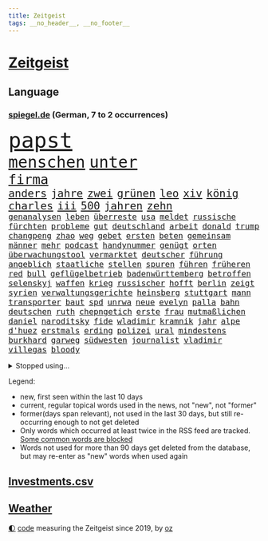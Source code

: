 ```yaml
---
title: Zeitgeist
tags: __no_header__, __no_footer__
---
```


# [Zeitgeist](https://oliz.io/zeitgeist/)

## Language

<h3><a href="https://www.spiegel.de" target="_blank">spiegel.de</a> (German, 7 to 2 occurrences)</h3>
<p style="font-family:monospace">
<span style="font-size:32pt"><a href="news_links.html#papst" class="current">papst</a></span>
<br>
<span style="font-size:24pt"><a href="news_links.html#menschen" class="current">menschen</a></span>
<span style="font-size:24pt"><a href="news_links.html#unter" class="current">unter</a></span>
<br>
<span style="font-size:20pt"><a href="news_links.html#firma" class="current">firma</a></span>
<br>
<span style="font-size:16pt"><a href="news_links.html#anders" class="current">anders</a></span>
<span style="font-size:16pt"><a href="news_links.html#jahre" class="current">jahre</a></span>
<span style="font-size:16pt"><a href="news_links.html#zwei" class="current">zwei</a></span>
<span style="font-size:16pt"><a href="news_links.html#grünen" class="current">grünen</a></span>
<span style="font-size:16pt"><a href="news_links.html#leo" class="current">leo</a></span>
<span style="font-size:16pt"><a href="news_links.html#xiv" class="current">xiv</a></span>
<span style="font-size:16pt"><a href="news_links.html#könig" class="current">könig</a></span>
<span style="font-size:16pt"><a href="news_links.html#charles" class="current">charles</a></span>
<span style="font-size:16pt"><a href="news_links.html#iii" class="current">iii</a></span>
<span style="font-size:16pt"><a href="news_links.html#500" class="current">500</a></span>
<span style="font-size:16pt"><a href="news_links.html#jahren" class="current">jahren</a></span>
<span style="font-size:16pt"><a href="news_links.html#zehn" class="current">zehn</a></span>
<br>
<span style="font-size:12pt"><a href="news_links.html#genanalysen" class="new">genanalysen</a></span>
<span style="font-size:12pt"><a href="news_links.html#leben" class="current">leben</a></span>
<span style="font-size:12pt"><a href="news_links.html#überreste" class="current">überreste</a></span>
<span style="font-size:12pt"><a href="news_links.html#usa" class="current">usa</a></span>
<span style="font-size:12pt"><a href="news_links.html#meldet" class="current">meldet</a></span>
<span style="font-size:12pt"><a href="news_links.html#russische" class="current">russische</a></span>
<span style="font-size:12pt"><a href="news_links.html#fürchten" class="current">fürchten</a></span>
<span style="font-size:12pt"><a href="news_links.html#probleme" class="current">probleme</a></span>
<span style="font-size:12pt"><a href="news_links.html#gut" class="current">gut</a></span>
<span style="font-size:12pt"><a href="news_links.html#deutschland" class="current">deutschland</a></span>
<span style="font-size:12pt"><a href="news_links.html#arbeit" class="current">arbeit</a></span>
<span style="font-size:12pt"><a href="news_links.html#donald" class="current">donald</a></span>
<span style="font-size:12pt"><a href="news_links.html#trump" class="current">trump</a></span>
<span style="font-size:12pt"><a href="news_links.html#changpeng" class="new">changpeng</a></span>
<span style="font-size:12pt"><a href="news_links.html#zhao" class="new">zhao</a></span>
<span style="font-size:12pt"><a href="news_links.html#weg" class="current">weg</a></span>
<span style="font-size:12pt"><a href="news_links.html#gebet" class="current">gebet</a></span>
<span style="font-size:12pt"><a href="news_links.html#ersten" class="current">ersten</a></span>
<span style="font-size:12pt"><a href="news_links.html#beten" class="current">beten</a></span>
<span style="font-size:12pt"><a href="news_links.html#gemeinsam" class="current">gemeinsam</a></span>
<span style="font-size:12pt"><a href="news_links.html#männer" class="current">männer</a></span>
<span style="font-size:12pt"><a href="news_links.html#mehr" class="current">mehr</a></span>
<span style="font-size:12pt"><a href="news_links.html#podcast" class="current">podcast</a></span>
<span style="font-size:12pt"><a href="news_links.html#handynummer" class="new">handynummer</a></span>
<span style="font-size:12pt"><a href="news_links.html#genügt" class="new">genügt</a></span>
<span style="font-size:12pt"><a href="news_links.html#orten" class="current">orten</a></span>
<span style="font-size:12pt"><a href="news_links.html#überwachungstool" class="new">überwachungstool</a></span>
<span style="font-size:12pt"><a href="news_links.html#vermarktet" class="new">vermarktet</a></span>
<span style="font-size:12pt"><a href="news_links.html#deutscher" class="current">deutscher</a></span>
<span style="font-size:12pt"><a href="news_links.html#führung" class="current">führung</a></span>
<span style="font-size:12pt"><a href="news_links.html#angeblich" class="current">angeblich</a></span>
<span style="font-size:12pt"><a href="news_links.html#staatliche" class="current">staatliche</a></span>
<span style="font-size:12pt"><a href="news_links.html#stellen" class="current">stellen</a></span>
<span style="font-size:12pt"><a href="news_links.html#spuren" class="current">spuren</a></span>
<span style="font-size:12pt"><a href="news_links.html#führen" class="current">führen</a></span>
<span style="font-size:12pt"><a href="news_links.html#früheren" class="current">früheren</a></span>
<span style="font-size:12pt"><a href="news_links.html#red" class="current">red</a></span>
<span style="font-size:12pt"><a href="news_links.html#bull" class="current">bull</a></span>
<span style="font-size:12pt"><a href="news_links.html#geflügelbetrieb" class="new">geflügelbetrieb</a></span>
<span style="font-size:12pt"><a href="news_links.html#badenwürttemberg" class="current">badenwürttemberg</a></span>
<span style="font-size:12pt"><a href="news_links.html#betroffen" class="current">betroffen</a></span>
<span style="font-size:12pt"><a href="news_links.html#selenskyj" class="current">selenskyj</a></span>
<span style="font-size:12pt"><a href="news_links.html#waffen" class="current">waffen</a></span>
<span style="font-size:12pt"><a href="news_links.html#krieg" class="current">krieg</a></span>
<span style="font-size:12pt"><a href="news_links.html#russischer" class="current">russischer</a></span>
<span style="font-size:12pt"><a href="news_links.html#hofft" class="current">hofft</a></span>
<span style="font-size:12pt"><a href="news_links.html#berlin" class="current">berlin</a></span>
<span style="font-size:12pt"><a href="news_links.html#zeigt" class="current">zeigt</a></span>
<span style="font-size:12pt"><a href="news_links.html#syrien" class="current">syrien</a></span>
<span style="font-size:12pt"><a href="news_links.html#verwaltungsgerichte" class="new">verwaltungsgerichte</a></span>
<span style="font-size:12pt"><a href="news_links.html#heinsberg" class="current">heinsberg</a></span>
<span style="font-size:12pt"><a href="news_links.html#stuttgart" class="current">stuttgart</a></span>
<span style="font-size:12pt"><a href="news_links.html#mann" class="current">mann</a></span>
<span style="font-size:12pt"><a href="news_links.html#transporter" class="new">transporter</a></span>
<span style="font-size:12pt"><a href="news_links.html#baut" class="current">baut</a></span>
<span style="font-size:12pt"><a href="news_links.html#spd" class="current">spd</a></span>
<span style="font-size:12pt"><a href="news_links.html#unrwa" class="current">unrwa</a></span>
<span style="font-size:12pt"><a href="news_links.html#neue" class="current">neue</a></span>
<span style="font-size:12pt"><a href="news_links.html#evelyn" class="current">evelyn</a></span>
<span style="font-size:12pt"><a href="news_links.html#palla" class="current">palla</a></span>
<span style="font-size:12pt"><a href="news_links.html#bahn" class="current">bahn</a></span>
<span style="font-size:12pt"><a href="news_links.html#deutschen" class="current">deutschen</a></span>
<span style="font-size:12pt"><a href="news_links.html#ruth" class="new">ruth</a></span>
<span style="font-size:12pt"><a href="news_links.html#chepngetich" class="new">chepngetich</a></span>
<span style="font-size:12pt"><a href="news_links.html#erste" class="current">erste</a></span>
<span style="font-size:12pt"><a href="news_links.html#frau" class="current">frau</a></span>
<span style="font-size:12pt"><a href="news_links.html#mutmaßlichen" class="current">mutmaßlichen</a></span>
<span style="font-size:12pt"><a href="news_links.html#daniel" class="current">daniel</a></span>
<span style="font-size:12pt"><a href="news_links.html#naroditsky" class="new">naroditsky</a></span>
<span style="font-size:12pt"><a href="news_links.html#fide" class="new">fide</a></span>
<span style="font-size:12pt"><a href="news_links.html#wladimir" class="current">wladimir</a></span>
<span style="font-size:12pt"><a href="news_links.html#kramnik" class="new">kramnik</a></span>
<span style="font-size:12pt"><a href="news_links.html#jahr" class="current">jahr</a></span>
<span style="font-size:12pt"><a href="news_links.html#alpe" class="new">alpe</a></span>
<span style="font-size:12pt"><a href="news_links.html#d'huez" class="new">d'huez</a></span>
<span style="font-size:12pt"><a href="news_links.html#erstmals" class="current">erstmals</a></span>
<span style="font-size:12pt"><a href="news_links.html#erding" class="new">erding</a></span>
<span style="font-size:12pt"><a href="news_links.html#polizei" class="current">polizei</a></span>
<span style="font-size:12pt"><a href="news_links.html#ural" class="new">ural</a></span>
<span style="font-size:12pt"><a href="news_links.html#mindestens" class="current">mindestens</a></span>
<span style="font-size:12pt"><a href="news_links.html#burkhard" class="current">burkhard</a></span>
<span style="font-size:12pt"><a href="news_links.html#garweg" class="new">garweg</a></span>
<span style="font-size:12pt"><a href="news_links.html#südwesten" class="current">südwesten</a></span>
<span style="font-size:12pt"><a href="news_links.html#journalist" class="current">journalist</a></span>
<span style="font-size:12pt"><a href="news_links.html#vladimir" class="current">vladimir</a></span>
<span style="font-size:12pt"><a href="news_links.html#villegas" class="new">villegas</a></span>
<span style="font-size:12pt"><a href="news_links.html#bloody" class="current">bloody</a></span>
</p>
<details>
<summary>Stopped using...</summary>
<p class="former" style="font-size:12pt">
elfmeter(1828) führende(1827) rheinlandpfalz(1827) vergeblich(1827) abend(1826) geholfen(1826) geliefert(1826) philippinen(1826) sexuelle(1826) flüchtlinge(1825) persönliche(1825) zurzeit(1824) altes(1823) mittelmeer(1823) nordrheinwestfalen(1823) alexej(1822) entfernt(1822) galt(1822) mario(1822) nawalny(1822) schiedsrichter(1822) unabhängige(1822) einzug(1821) 2020(1820) allianz(1820) depressionen(1820) energien(1820) fdp(1820) obama(1820) regt(1820) sekunden(1820) tötete(1820) verluste(1820) amerika(1819) athleten(1819) draußen(1819) freiheit(1819) mörder(1819) online(1819) streitkräfte(1819) diskussion(1818) gebaut(1818) jahrhundert(1818) nationalspieler(1818) null(1818) taten(1818) feierte(1817) kennt(1817) nutzte(1817) reißt(1817) weltweiten(1817) aufgehoben(1816) schien(1816) verpassen(1816) weiterer(1816) bewegung(1815) standen(1815) teilnehmer(1815) vieler(1815) florida(1814) hieß(1814) möglichst(1814) taiwan(1814) voraus(1813) befreien(1812) erbe(1812) fliehen(1812) gestürzt(1812) zugelassen(1810) einschränkungen(1809) globale(1808) schottland(1808) abgebrochen(1807) distanz(1806) gebiet(1806) stadion(1806) beinahe(1805) besondere(1805) garten(1804) hielten(1803) mission(1801) hafen(1797) produziert(1795) hilfen(1794) popstar(1792) solchen(1792) fortsetzung(1791) leider(1791) projekte(1791) schützt(1789) abstieg(1788) teilt(1786) möglichkeiten(1782) einblicke(1776) liberalen(1772) rache(1767) sammeln(1765) einfache(1755) umbau(1722) carlos(1680) sahra(1679) wagenknecht(1679) banken(1619) spiegelreporter(1581) müll(1577) tricks(1569) anführer(1559) mike(1494) gehälter(1487) schulden(1460) halbes(1447) außenministerin(1438) luftwaffe(1432) unserem(1416) überwachung(1360) fluss(1311) unmittelbar(1307) bewusst(1289) umstände(1253) tierschützer(1213) verzeichnet(1192) genauer(1185) weitergehen(1183) fassungslos(1181) legal(1181) island(1159) durchs(1156) schickte(1138) tagelang(1125) fliegt(1112) psychologin(1108) bergen(1088) deuten(1085) parolen(1082) erfüllen(1079) außenpolitik(1077) billigt(1065) einstige(1049) deutschlandticket(1044) steigern(1039) heimische(1017) venedig(1012) demonstriert(1000) alcaraz(988) islamistischen(985) jäger(970) darmstadt(949) laden(942) optionen(926) hauptrolle(925) mannheim(921) diplomatische(918) bar(895) fühlte(893) vergeltung(889) berühmtesten(880) schlagabtausch(871) psychische(867) ford(851) rechtsextremer(844) zwischenfall(836) warnungen(828) stellenabbau(825) erderwärmung(822) bewaffnete(806) wmtitel(806) nächster(801) chancenlos(784) ausnahmezustand(783) völkermord(778) tisch(771) schwachen(770) javier(764) belästigt(749) eingeschränkt(749) verfolgte(739) tatverdächtiger(737) teslachef(735) 22jährige(720) attentat(719) stimmte(716) schmerzen(715) bsw(697) beschuldigte(693) gespalten(679) bedrängnis(668) indischen(668) beklagen(664) gesichter(662) größe(660) unwahrscheinlich(657) is(656) zeitalter(655) umfangreiche(646) huthis(645) operation(640) mangelnde(637) nvidia(635) wettkampf(632) briten(628) format(625) schritten(621) verbündete(616) anhörung(615) kontroversen(605) rettete(603) gerieten(591) rasch(589) unmöglich(585) klärt(582) höchstwert(576) gleiche(575) stammen(573) marihuana(571) jamal(565) musiala(565) kaputt(562) boxen(561) einblick(555) rechtsradikale(554) strafzölle(550) ruhrgebiet(547) denkbar(546) ursachen(546) 44(542) flog(525) parteispitze(525) vorstellung(523) depression(520) rafael(520) sportlerinnen(511) 28jährige(509) m(498) übel(497) laufbahn(487) polizeigewalt(477) bürgerinnen(474) smith(473) gleichen(471) kontinent(471) atem(467) fühle(458) wanderer(457) telefon(456) fitnessstudio(452) anruf(451) erschüttern(451) strenge(444) inlandsgeheimdienst(442) vorgeschlagen(442) öffentlicher(428) jemen(426) nächstes(425) scheiterten(424) kriege(423) todesfälle(423) vermeidet(418) unabhängigkeit(414) astronomie(411) 2011(410) anhaltende(407) ausgetauscht(406) fläche(406) abgesetzt(402) baku(395) alex(390) explodiert(387) geschenke(386) zeitung(384) spiegelrecherchen(379) grundsätzlich(375) geringe(372) königreich(372) milizen(372) australischen(368) grundschulen(366) indigene(364) brett(361) zulasten(360) harmlos(359) seitenhieb(358) fische(357) option(357) voraussichtlich(356) passen(355) erik(352) maler(352) weltmeisterschaft(349) französischer(348) ausgegeben(342) schwärmt(342) beliebter(339) heutige(339) pedro(334) kongress(331) kommissar(329) altkanzler(326) gavin(326) runden(326) traditionell(324) kürzen(323) spielerin(323) kommissarin(322) 500000(321) beliebte(321) therapeuten(315) finanzieren(313) versus(312) report(310) gewinnerin(309) rechtsradikalen(307) sämtliche(306) ed(301) fantasie(301) mobilität(301) sheeran(301) vereinigte(301) bezieht(300) millionenhöhe(299) morddrohungen(297) bußgelder(294) großbank(294) alleingang(292) zündet(292) interessieren(291) konkurrent(291) bunt(289) faire(289) durcheinander(288) fortsetzen(288) antrittsbesuch(287) erschlagen(287) interner(287) verwirrung(287) engen(285) steigert(284) graf(283) chips(282) fehlten(282) vereinbart(282) winzige(282) weite(281) empfehlen(280) jonas(280) dokumentiert(277) verlängern(277) freiwilligen(276) staunen(274) enthalten(272) slowene(272) flugzeugabsturz(269) waldbrände(269) kichatbot(268) ruder(268) bewegte(267) rücksicht(267) skandale(266) trauerfeier(265) regisseurin(264) menschengruppe(263) drücken(262) suchaktion(262) 6000(259) firewall(259) attackierten(257) radprofi(257) predigt(256) unbekannt(256) kälte(255) natostaaten(255) gift(253) newsom(253) powell(252) patricia(249) wirtschaftlich(248) chemnitz(247) gedenkfeier(247) usamerikanerin(246) wappnet(246) echo(245) sterne(244) fossile(242) pressefreiheit(242) schärfer(241) fatale(238) kanzleramtschef(237) mittendrin(236) hang(235) saarland(234) verfügt(234) ekrem(232) schwestern(231) versetzen(231) entführung(230) marie(229) unterzahl(228) massenproteste(227) verhältnisse(227) landesweit(226) unterscheiden(226) übergangspräsident(226) moderner(225) bullshit(223) rechnungshof(222) überraschen(221) roland(220) utah(220) salzburg(219) river(218) dick(217) gescheiterter(217) trophäe(217) vergleiche(217) watch(217) klettern(216) pascal(215) rechtfertigt(215) spiegeltalk(215) zweifelhafte(214) ingebrigtsen(212) saturn(210) stemmen(210) freigang(209) beteiligte(208) wüst(207) stach(206) stromausfall(206) 1860(205) galatasaray(205) kollidieren(205) umstritten(205) bildschirm(204) entschlossenheit(204) beispiellosen(202) josé(202) taucher(202) diplomatischer(201) kanadier(201) tusk(199) 14jährigen(198) flügen(198) anzüge(196) erzeugen(196) schwimmbad(196) carlo(194) christine(194) gewinne(194) ussoldaten(194) bemerkungen(192) unangenehm(192) verfassungsgericht(191) einzigen(190) vermissten(190) abschnitt(189) anerkannt(189) piastri(189) anpassung(187) bergsteiger(187) netanyahuregierung(187) visa(187) monatelangen(186) i̇mamoğlu(185) tatverdächtig(185) geschieht(184) uskonzern(184) alexandria(183) jerusalem(183) mitbegründer(183) taiwans(183) ai(182) einschränkung(182) wälder(181) dosis(180) erfand(180) nachhaltigkeit(180) erika(178) lichtjahre(178) psychologische(178) wertvolle(178) champion(176) komplette(176) özel(176) journalismus(175) dröge(174) hitzewellen(174) katharina(174) olympique(174) verteidigte(174) carrie(173) mischen(173) psychischen(173) brannten(172) bösen(172) flossen(172) gewissheit(171) tötungsdelikt(170) sprengt(169) traurige(169) überragende(169) nebenwirkungen(168) sozialausgaben(168) umgehend(168) wohnungsmarkt(168) özgür(168) aufnahme(167) dringt(167) inspiriert(167) unruhen(166) weinen(166) wrack(166) neunjähriger(165) 110(164) 89jährige(164) kampfansage(164) überflutungen(164) ambitionierten(163) arm(163) thorsten(163) aushalten(161) abnehmen(160) absichtlich(160) auftauchen(160) hindernis(160) algerien(159) arten(159) festgesetzt(159) lästig(159) schwersten(159) menendez(158) schränkt(157) 15jähriger(156) label(155) trotzte(155) zerlegen(155) akkus(154) rätseln(154) gestiegenen(153) testet(153) feiertage(152) finde(152) kreuzfahrtschiff(152) usjustizministerium(152) hai(151) sparkurs(151) vollstreckt(151) weicht(151) wilke(151) fremden(150) ertrinkt(149) fed(149) sony(149) verletzen(149) überdurchschnittlich(149) lola(148) mahmoud(148) türmen(148) gladbach(147) jersey(147) zugeschlagen(147) betrunken(146) traditionsklub(146) ansturm(145) ankündigung(144) europäern(144) historischem(144) renten(144) sommerpause(144) ausfall(142) vertagt(142) kindesmissbrauch(141) oppositionsführer(141) überzeugte(141) rückläufig(140) wanderung(140) promis(139) ansage(138) anscheinend(138) harren(137) kampfflugzeuge(137) schwerdtner(137) emfinale(136) doppelten(135) plötzlichen(135) typen(134) zeitfahren(134) gewalttätigen(133) landschaft(132) toleranz(132) xatar(132) gestolpert(131) gloria(131) indischer(131) spielplan(131) 140(129) nachteile(129) schlägerei(129) madonna(128) bedrohungslage(127) etappe(127) picasso(127) unterbrechen(127) vereinbaren(127) kichips(126) timo(126) kontrahenten(124) leverkusener(124) sorgerechtsstreit(124) gekündigt(122) längeren(122) mannschaften(122) gesinnung(121) lupe(121) rentensystem(121) koblenz(120) vermittlung(120) versäumnisse(120) finnland(119) harvarduniversität(119) massen(119) olympiasieger(119) senior(119) starkoch(119) weltbühne(119) 2002(118) volksfest(118) brettspiele(117) gesamtsieg(117) mietpreisbremse(117) chelsea(116) dbbteam(116) israelpolitik(116) zuschlag(116) 23jährige(115) bester(115) brigitte(115) demokrat(115) grundrechte(115) merlin(115) trauern(115) blatten(114) drehbuch(114) grünenfraktionschefin(114) sensationell(114) betroffener(113) iaea(113) inbegriff(113) transfers(113) wissenschaftlicher(113) bergsturz(112) brennt(112) durchgeführt(112) stürmt(112) trainers(112) absicht(111) ausgibt(111) eruption(111) königs(110) marseille(110) sprengung(110) wilders(110) enttäuschend(109) lehre(109) bestimmen(108) macrons(108) bremens(107) karol(107) lilly(107) mittelstand(107) nawrocki(107) ruhiger(107) bronze(106) küsten(106) pablo(106) magabewegung(105) amoklauf(103) luca(103) erzfeind(102) farken(102) lissabon(102) mediamarkt(102) sydney(102) trinkt(102) ressort(101) subventionen(101) 1500(100) aktiviert(100) erpressung(99) erschreckend(99) militärhilfe(99) sicherheitslage(99) alfons(98) boxer(98) rechner(98) salzburger(98) schuhbeck(98) engagiert(97) ruffalo(97) verzweiflung(97) israelirankonflikt(96) lehmann(96) hetze(95) kalt(95) moritz(95) entweder(94) erhebung(94) horror(94) angelegte(92) geschäftsfrau(92) nonnen(92) überaus(92) bewältigen(91) geschlecht(91) onlinebetrug(91) 136(90) 76jährige(90) dazugehörigen(90) gremium(90) kloster(90) leitzins(90) linkenchefin(90) popkultur(90) staatsangehörige(90) vermittlerrolle(90) zuwanderern(90) alljährlichen(89) alstom(89) basketballem(89) einwandern(89) hochsommer(89) look(89) religionen(89) turniers(88) utahs(88) bundeshaushalt(87) diskurs(87) drogenhandel(87) icebeamte(87) weltmeere(87) toptalent(86) zdfmoderatorin(86) bob(85) heikler(85) leuten(85) 26jährige(84) ardsendung(84) flügeln(84) freiburger(84) gedenkstätte(84) invasive(84) jerry(84) matthew(84) steuerte(84) tarifliche(84) todes(84) wirbelt(84) zurückgeworfen(84) befeuern(83) datenschützer(83) decken(83) zurückgreifen(83) existenzielle(82) notwendigen(82) unbewaffnete(82) windböen(82) österreicherin(82) 1972(81) angeprangert(81) baldige(81) einzel(81) staatsvermögen(81) minsk(80) afghanischen(79) bahnstrecken(79) sozialkosten(79) berichteten(78) durchsuchen(78) felsigen(78) fischerei(78) geächtet(78) konzernmutter(78) prostituierten(78) beeindrucken(77) effizient(77) erkenne(77) mischa(77) solidarisiert(77) sondersitzung(77) teleskop(77) unerfreuliche(77) wehrte(77) mobilisiert(76) profifußballer(76) schild(76) schlossen(76) aufklärungsflugzeug(75) kontaktierte(75) pegel(75) weltranglistenerste(75) bootsausflug(74) brisant(74) ertränkt(74) evenepoel(74) f35(74) gesa(74) giulia(74) krause(74) remco(74) zugelegt(74) 2036(73) auffahrunfall(73) behaupten(73) dates(73) gelbe(73) gescherzt(73) neubau(73) richterkandidaten(73) bafög(72) camp(72) emgold(72) grenzschützer(72) intime(72) schaltete(72) verbreitung(72) chinesischem(71) dumitru(71) gedauert(71) hektik(71) merke(71) ereignissen(70) großstädte(70) leichten(70) moulin(70) reinhardt(70) republikanern(70) rouge(70) angeschlagenen(69) herausgefunden(69) multimilliardär(69) wirecard(69) 407(68) ecuador(68) plädieren(68) sortieren(68) spiegelanalyse(68) schlesinger(67) socialmediapost(67) spatenstich(67) vingegaard(67) überhöhte(67) abhängen(66) berüchtigter(66) eindringlinge(66) emil(66) livesendung(66) mutmaßliches(66) exklusive(65) gewidmet(65) rivalin(65) stützpunkt(65) wegovy(65) herausragende(64) meisterin(64) pausiert(64) schließung(64) spektakulärer(64) titanic(64) videoüberwacht(64) barack(63) baumgart(63) begrüßen(63) gebremst(63) julija(63) nawalnaja(63) romanelli(63) sprint(63) teilerfolg(63) vereinfachen(63) anhalten(62) auvisio(62) einbürgerungen(62) headsets(62) jbl(62) palästinaaktivisten(62) shokz(62) wasserdichte(62) wasserfesten(62) 47jähriger(61) fußballweltmeister(61) putinfreund(61) schicksalsschlag(61) athletinnen(60) fußfessel(60) sommerspiele(60) verbucht(60) überqueren(60) ankündigungen(59) glass(59) peichl(59) theorie(59) unterhaltungskünstler(59) liebespaar(58) ortstermin(58) seniorin(58) stundenlanger(58) tragik(58) willy(58) wolke(58) ausnehmen(57) extremsportler(57) federal(57) gazademo(57) ludwigshafen(57) luther(57) novum(57) paaren(57) pilotprojekt(57) rang(57) reserve(57) stichelt(57) wonder(57) 35jährige(56) 7000(56) einwanderung(56) erwischen(56) fantasiert(56) häufigsten(56) krankhaften(56) römische(56) bootsführer(55) pflegekosten(55) tyler(55) usrapperin(55) blenden(54) gemini(54) jdcom(54) stehenden(54) zurückgeholt(54) exbndchef(53) kostete(53) liebespaare(53) turniereinzelkritik(53) andererseits(52) beeinträchtigungen(52) defekte(52) emhalbfinale(52) geahndet(52) immobilienkredit(52) olympiabewerbung(52) andeutet(51) gesamtwertung(51) steinschlag(51) vorleistung(51) bezeichnen(50) bosbach(50) bundesstraße(50) distanzierte(50) dominoeffekt(50) dreckige(50) gefährt(50) haltbar(50) merkte(50) palästinas(50) abhalten(49) anrichtet(49) gebiete(49) leichtathletikwm(49) rechthaber(49) astronauten(48) bestellungen(48) einzusetzen(48) kugelstoßen(48) kulisse(48) ogunleye(48) rechtsextremist(48) romantik(48) sozialsysteme(48) tiefgreifende(48) vereinsgeschichte(48) yemisi(48) denis(47) kasernen(47) khalil(47) palästinaaktivist(47) rechtsextremem(47) sotschi(47) klubgeschichte(46) kofferraum(46) prokopfverschuldung(46) schwert(46) treibhausgasen(46) auktionshaus(45) gründung(45) inhaltlichen(45) shitstorm(45) stein(45) umweltschutzbehörde(45) abgewinnen(44) beschwerte(44) erdmann(44) erfurter(44) gender(44) kaleb(44) mecklenburg(44) nerv(44) verbrennungen(44) ausgewählte(43) betonen(43) einstand(43) mourinho(43) unosicherheitsrat(43) 41(42) behindert(42) crasht(42) jederzeit(42) malaika(42) mihambo(42) straßenradsport(42) virkus(42) weitspringerin(42) zuwanderung(42) fragwürdiger(41) gegenwind(41) gesprächsbedarf(41) gleichgewicht(41) grenzenlose(41) katholischer(41) kommunalwahlkampf(41) kulturkämpfer(41) teilnehmern(41) wasserwerfer(41) abschauen(40) verfassungstreue(40) welthandelsorganisation(40) wochenlanger(40) ausbleibenden(39) chat(39) geschäftstüchtige(39) militärmanöver(39) schmücken(39) aktie(38) bombardements(38) gewichtsverlust(38) quallen(38) sprinterin(38) spritzen(38) veteranen(38) apotheker(37) candace(37) luftverschmutzung(37) owens(37) sicherheitsexperten(37) victor(37) angelina(36) berry(36) einnahme(36) hausfrau(36) jolie(36) mitbewohnerin(36) monheim(36) carl(35) rotterdam(35) saale(35) sozialismus(35) statisten(35) ägyptens(35) bemalte(34) dienstleister(34) einfangen(34) klagemauer(34) moskauer(34) sogenanntes(34) angemessene(33) bosnien(33) dodik(33) eröffneten(33) milorad(33) normalen(33) saisonbeginn(33) beschwichtigt(32) familienleben(32) identifizieren(32) innenpolitisch(32) kreuzen(32) redaktionen(32) wacht(32) abgewendet(31) eubeitritt(31) gina(31) klarmoderatorin(31) lückenkemper(31) sicherstellen(31) stimmungsbild(31) besiegte(30) bezirksbürgermeister(30) exportüberschuss(30) frühstück(30) kulturzentrum(30) plastik(30) puste(30) rächen(30) schauspielstar(30) usgeschäft(30) basketballer(29) eugen(29) unbekanntes(29) zentren(29) ernsthaft(28) paypal(28) spendenaufruf(28) strafbar(28) terence(28) turbulenzen(28) arizona(27) bestiegen(27) einzunehmen(27) jahreszeiten(27) neuigkeiten(27) regnet(27) spieltag(27) bundeswehrsoldaten(26) gabriel(26) 1993(25) crime(25) expertin(25) hensel(25) lyle(25) mexikanische(25) verdreifacht(25) vergiftung(25) zerbrach(25) doppelte(24) entführte(24) erzielte(24) fanatischen(24) konrad(24) lenin(24) meier(24) melbourne(24) armeechef(23) großdemo(23) karim(23) konkreten(23) konsequenz(23) lausanne(23) promi(23) rimini(23) seilen(23) geheuer(22) geschmäht(22) nachfolgerin(22) streumunition(22) vorsitzender(22) asthma(21) dichter(21) erneuerbare(21) filderstadt(21) gomringer(21) heimatstadt(21) hoffenheim(21) kirmes(21) lyrik(21) startelfdebüt(21) verbale(21) basketballnationalmannschaft(20) falschparken(20) halfen(20) verdichten(20) widersacher(20) überraschender(20) aufträge(19) award(19) fluggäste(19) fossiler(19) gekentert(19) nrwministerpräsident(19) süffisanten(19) ökonomin(19) ableger(18) ag(18) autobahnstück(18) forschungsinstitute(18) pünktlich(18) talkshow(18) anz(17) ehrlich(17) gekracht(17) manns(17) pension(17) psychologen(17) usnotenbankerin(17) abwasser(16) elektrofachmärkte(16) grundsätzliches(16) regenwald(16) rekordwert(16) theo(16) urinieren(16) krankheitserreger(15) milei(15) nachbarin(15) stallorder(15) westdeutschland(15) wohlsten(15) anhaltenden(14) düsteren(14) erbschaft(14) formel1qualifying(14) innensenator(14) unterrichten(14) verstörende(14) astronautinnen(13) chp(13) irritierenden(13) laufstegen(13) luigi(13) möhring(13) stichverletzungen(13) todesdrohungen(13) wotan(13) begründete(12) davis(12) gelegt(12) lebenslanger(12) loben(12) rückfall(12) zusammengestellt(12) grenzwerte(11) terminal(11) unberechenbar(11) unogeneralsekretär(11) usbotschafter(11) vorstellbar(11) vuelta(11)
</p>
</details>
<p>Legend:
<ul>
<li><span class="new">new</span>, first seen within the last 10 days</li>
<li><span class="current">current</span>, regular topical words used in the news, not "new", not "former"</li>
<li><span class="former">former(days span relevant)</span>, not used in the last 30 days, but still re-occurring enough to not get deleted</li>
<li>Only words which occurred at least twice in the RSS feed are tracked. <a href="language/filters.py">Some common words are blocked</a></li>
<li>Words not used for more than 90 days get deleted from the database, but may re-enter as "new" words when used again</li>
</ul>
</p>

## [Investments](investments.html)[.csv](investments.csv)

## [Weather](weather.html)

<footer>
<a href="javascript:toggleTheme()" class="nav">🌓</a>
<a href="https://github.com/ooz/zeitgeist">code</a> measuring the Zeitgeist since 2019, by <a href="https://oliz.io">oz</a>
</footer>
